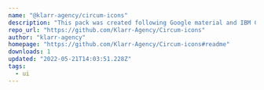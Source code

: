 ```yaml
---
name: "@klarr-agency/circum-icons"
description: "This pack was created following Google material and IBM Carbon design principles. Our main goal was to keep a certain consistency throught all the set and insure that each icon has the same visual weight."
repo_url: "https://github.com/Klarr-Agency/Circum-icons"
author: "klarr-agency"
homepage: "https://github.com/Klarr-Agency/Circum-icons#readme"
downloads: 1
updated: "2022-05-21T14:03:51.228Z"
tags: 
  - ui
---
```

